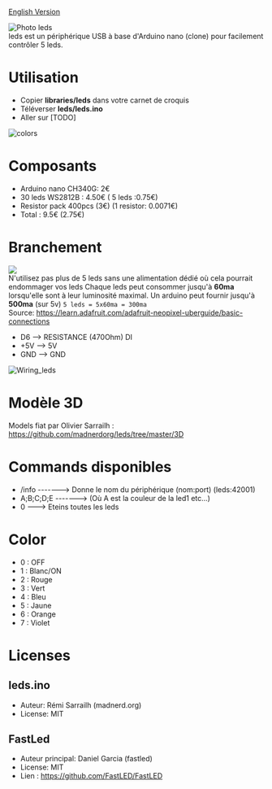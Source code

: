 [English Version](https://github.com/madnerdorg/leds/)

![Photo leds](https://github.com/madnerdorg/leds/raw/master/doc/leds.jpg)   
leds est un périphérique USB à base d'Arduino nano (clone) pour facilement contrôler 5 leds.

# Utilisation
* Copier **libraries/leds** dans votre carnet de croquis
* Téléverser **leds/leds.ino**
* Aller sur  [TODO]

![colors](https://github.com/madnerdorg/leds/raw/master/doc/leds_colors.png)

# Composants
* Arduino nano CH340G: 2€
* 30 leds WS2812B : 4.50€ ( 5 leds :0.75€)
* Resistor pack 400pcs (3€) (1 resistor: 0.0071€)
* Total : 9.5€ (2.75€)

# Branchement
[![](https://i.ytimg.com/vi/qI0uImQtrG4/hqdefault.jpg?custom=true&w=336&h=188&stc=true&jpg444=true&jpgq=90&sp=67&sigh=6iUeWMWgQiv0QX4oDcuzS7znghM)](https://www.youtube.com/watch?v=qI0uImQtrG4)      
N'utilisez pas plus de 5 leds sans une alimentation dédié où cela pourrait endommager vos leds
Chaque leds peut consommer jusqu'à **60ma** lorsqu'elle sont à leur luminosité maximal.
Un arduino peut fournir jusqu'à **500ma** (sur 5v)
```5 leds = 5x60ma = 300ma ```  
Source:
https://learn.adafruit.com/adafruit-neopixel-uberguide/basic-connections

* D6 --> RESISTANCE (470Ohm) DI
* +5V --> 5V
* GND --> GND

![Wiring_leds](https://github.com/madnerdorg/leds/raw/master/doc/leds_wiring.png)

# Modèle 3D
Models fiat par Olivier Sarrailh : https://github.com/madnerdorg/leds/tree/master/3D    

# Commands disponibles
* /info -------> Donne le nom du périphérique (nom:port) (leds:42001)
* A;B;C;D;E -------> (Où A est la couleur de la led1 etc...)
* 0 ---> Eteins toutes les leds

# Color
* 0 : OFF
* 1 : Blanc/ON
* 2 : Rouge
* 3 : Vert
* 4 : Bleu
* 5 : Jaune
* 6 : Orange
* 7 : Violet

# Licenses

## leds.ino
* Auteur: Rémi Sarrailh (madnerd.org)   
* License: MIT

## FastLed
* Auteur principal: Daniel Garcia (fastled)
* License: MIT
* Lien : https://github.com/FastLED/FastLED
